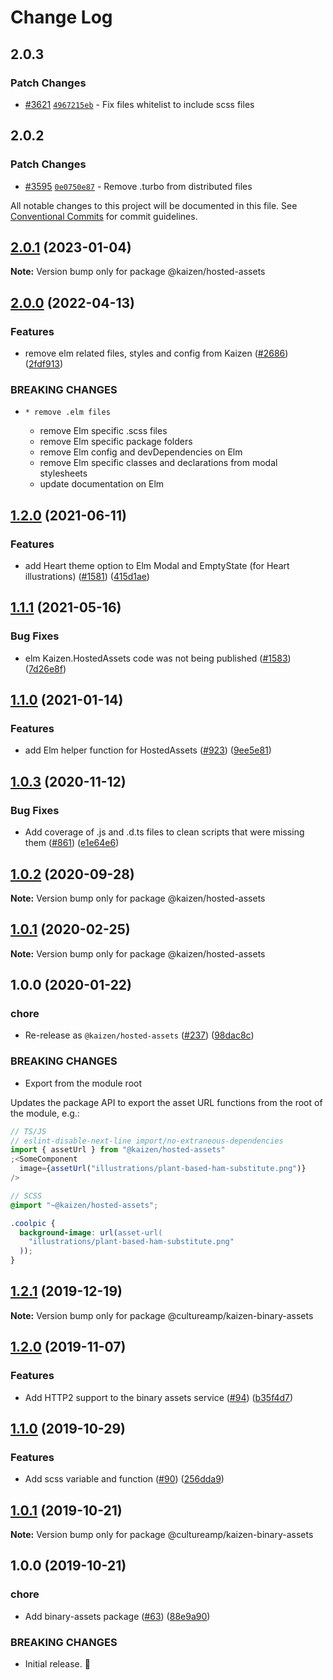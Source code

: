 # Change Log

## 2.0.3

### Patch Changes

- [#3621](https://github.com/cultureamp/kaizen-design-system/pull/3621) [`4967215eb`](https://github.com/cultureamp/kaizen-design-system/commit/4967215eb05298f69dbdf8e9cb44f4e0665e7d8f) - Fix files whitelist to include scss files

## 2.0.2

### Patch Changes

- [#3595](https://github.com/cultureamp/kaizen-design-system/pull/3595) [`0e0750e87`](https://github.com/cultureamp/kaizen-design-system/commit/0e0750e872e3381420df7bf2947d9deb9db8b705) - Remove .turbo from distributed files

All notable changes to this project will be documented in this file.
See [Conventional Commits](https://conventionalcommits.org) for commit guidelines.

## [2.0.1](https://github.com/cultureamp/kaizen-design-system/compare/@kaizen/hosted-assets@2.0.0...@kaizen/hosted-assets@2.0.1) (2023-01-04)

**Note:** Version bump only for package @kaizen/hosted-assets

## [2.0.0](https://github.com/cultureamp/kaizen-design-system/compare/@kaizen/hosted-assets@1.2.0...@kaizen/hosted-assets@2.0.0) (2022-04-13)

### Features

- remove elm related files, styles and config from Kaizen ([#2686](https://github.com/cultureamp/kaizen-design-system/issues/2686)) ([2fdf913](https://github.com/cultureamp/kaizen-design-system/commit/2fdf913dd4221d10e91cea2bb88208faf958efcc))

### BREAKING CHANGES

-     * remove .elm files
  - remove Elm specific .scss files
  - remove Elm specific package folders
  - remove Elm config and devDependencies on Elm
  - remove Elm specific classes and declarations from modal stylesheets
  - update documentation on Elm

## [1.2.0](https://github.com/cultureamp/kaizen-design-system/compare/@kaizen/hosted-assets@1.1.1...@kaizen/hosted-assets@1.2.0) (2021-06-11)

### Features

- add Heart theme option to Elm Modal and EmptyState (for Heart illustrations) ([#1581](https://github.com/cultureamp/kaizen-design-system/issues/1581)) ([415d1ae](https://github.com/cultureamp/kaizen-design-system/commit/415d1ae7c980fd91fbb29b4c0b86e2486ca43757))

## [1.1.1](https://github.com/cultureamp/kaizen-design-system/compare/@kaizen/hosted-assets@1.1.0...@kaizen/hosted-assets@1.1.1) (2021-05-16)

### Bug Fixes

- elm Kaizen.HostedAssets code was not being published ([#1583](https://github.com/cultureamp/kaizen-design-system/issues/1583)) ([7d26e8f](https://github.com/cultureamp/kaizen-design-system/commit/7d26e8f1435e76ebd5af94a31c03f75973700ddf))

## [1.1.0](https://github.com/cultureamp/kaizen-design-system/compare/@kaizen/hosted-assets@1.0.3...@kaizen/hosted-assets@1.1.0) (2021-01-14)

### Features

- add Elm helper function for HostedAssets ([#923](https://github.com/cultureamp/kaizen-design-system/issues/923)) ([9ee5e81](https://github.com/cultureamp/kaizen-design-system/commit/9ee5e81db3b51c91fc6646b1cc9d27eb7cf82236))

## [1.0.3](https://github.com/cultureamp/kaizen-design-system/compare/@kaizen/hosted-assets@1.0.2...@kaizen/hosted-assets@1.0.3) (2020-11-12)

### Bug Fixes

- Add coverage of .js and .d.ts files to clean scripts that were missing them ([#861](https://github.com/cultureamp/kaizen-design-system/issues/861)) ([e1e64e6](https://github.com/cultureamp/kaizen-design-system/commit/e1e64e693244fdc0c21369a353341a962cc990a8))

## [1.0.2](https://github.com/cultureamp/kaizen-design-system/compare/@kaizen/hosted-assets@1.0.1...@kaizen/hosted-assets@1.0.2) (2020-09-28)

**Note:** Version bump only for package @kaizen/hosted-assets

## [1.0.1](https://github.com/cultureamp/kaizen-design-system/compare/@kaizen/hosted-assets@1.0.0...@kaizen/hosted-assets@1.0.1) (2020-02-25)

**Note:** Version bump only for package @kaizen/hosted-assets

## 1.0.0 (2020-01-22)

### chore

- Re-release as `@kaizen/hosted-assets` ([#237](https://github.com/cultureamp/kaizen-design-system/issues/237)) ([98dac8c](https://github.com/cultureamp/kaizen-design-system/commit/98dac8c))

### BREAKING CHANGES

- Export from the module root

Updates the package API to export the asset URL functions from the root of the module, e.g.:

```js
// TS/JS
// eslint-disable-next-line import/no-extraneous-dependencies
import { assetUrl } from "@kaizen/hosted-assets"
;<SomeComponent
  image={assetUrl("illustrations/plant-based-ham-substitute.png")}
/>
```

```scss
// SCSS
@import "~@kaizen/hosted-assets";

.coolpic {
  background-image: url(asset-url(
    "illustrations/plant-based-ham-substitute.png"
  ));
}
```

## [1.2.1](https://github.com/cultureamp/kaizen-design-system/compare/@cultureamp/kaizen-binary-assets@1.2.0...@cultureamp/kaizen-binary-assets@1.2.1) (2019-12-19)

**Note:** Version bump only for package @cultureamp/kaizen-binary-assets

## [1.2.0](https://github.com/cultureamp/kaizen-design-system/compare/@cultureamp/kaizen-binary-assets@1.1.0...@cultureamp/kaizen-binary-assets@1.2.0) (2019-11-07)

### Features

- Add HTTP2 support to the binary assets service ([#94](https://github.com/cultureamp/kaizen-design-system/issues/94)) ([b35f4d7](https://github.com/cultureamp/kaizen-design-system/commit/b35f4d7))

## [1.1.0](https://github.com/cultureamp/kaizen-design-system/compare/@cultureamp/kaizen-binary-assets@1.0.1...@cultureamp/kaizen-binary-assets@1.1.0) (2019-10-29)

### Features

- Add scss variable and function ([#90](https://github.com/cultureamp/kaizen-design-system/issues/90)) ([256dda9](https://github.com/cultureamp/kaizen-design-system/commit/256dda9))

## [1.0.1](https://github.com/cultureamp/kaizen-design-system/compare/@cultureamp/kaizen-binary-assets@1.0.0...@cultureamp/kaizen-binary-assets@1.0.1) (2019-10-21)

**Note:** Version bump only for package @cultureamp/kaizen-binary-assets

## 1.0.0 (2019-10-21)

### chore

- Add binary-assets package ([#63](https://github.com/cultureamp/kaizen-design-system/issues/63)) ([88e9a90](https://github.com/cultureamp/kaizen-design-system/commit/88e9a90151e8f20bce47aa62e651789cfa6ac1f4))

### BREAKING CHANGES

- Initial release. :tada:
